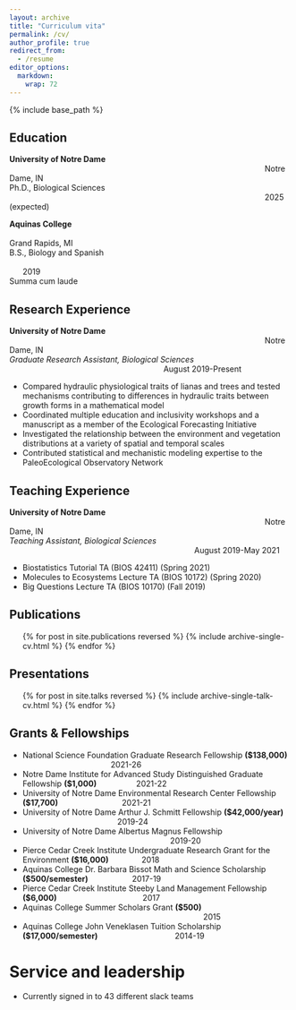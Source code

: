 ```yaml
---
layout: archive
title: "Curriculum vita"
permalink: /cv/
author_profile: true
redirect_from:
  - /resume
editor_options: 
  markdown: 
    wrap: 72
---
```


{% include base_path %}

## Education

**University of Notre Dame**
                                                                                                                    Notre Dame, IN\
Ph.D., Biological Sciences                                                                                                                     2025 (expected)

**Aquinas College**                                                                                                                                 Grand Rapids, MI\
B.S., Biology and Spanish                                                                                                                                       2019\
Summa cum laude

## Research Experience

**University of Notre Dame**                                                                                                                     Notre Dame, IN\
*Graduate Research Assistant, Biological Sciences*                                                                       August 2019-Present
* Compared hydraulic physiological traits of lianas and trees and tested mechanisms contributing to differences in hydraulic traits between growth forms in a mathematical model
* Coordinated multiple education and inclusivity workshops and a manuscript as a member of the Ecological Forecasting Initiative
* Investigated the relationship between the environment and vegetation distributions at a variety of spatial and temporal scales
* Contributed statistical and mechanistic modeling expertise to the PaleoEcological Observatory Network

## Teaching Experience

**University of Notre Dame**                                                                                                                     Notre Dame, IN\
*Teaching Assistant, Biological Sciences*                                                                                     August 2019-May 2021
* Biostatistics Tutorial TA (BIOS 42411) (Spring 2021)
* Molecules to Ecosystems Lecture TA (BIOS 10172) (Spring 2020)
* Big Questions Lecture TA (BIOS 10170) (Fall 2019)

## Publications

<ul>{% for post in site.publications reversed %} {% include
archive-single-cv.html %} {% endfor %}</ul>

## Presentations

<ul>{% for post in site.talks reversed %} {% include
archive-single-talk-cv.html %} {% endfor %}</ul>

## Grants & Fellowships

* National Science Foundation Graduate Research Fellowship **($138,000)**                                         2021-26
* Notre Dame Institute for Advanced Study Distinguished Graduate Fellowship **($1,000)**                  2021-22
* University of Notre Dame Environmental Research Center Fellowship **($17,700)**                             2021-21
* University of Notre Dame Arthur J. Schmitt Fellowship **($42,000/year)**                                            2019-24
* University of Notre Dame Albertus Magnus Fellowship                                                                    2019-20
* Pierce Cedar Creek Institute Undergraduate Research Grant for the Environment **($16,000)**               2018
* Aquinas College Dr. Barbara Bissot Math and Science Scholarship **($500/semester)**                    2017-19
* Pierce Cedar Creek Institute Steeby Land Management Fellowship **($6,000)**                                       2017
* Aquinas College Summer Scholars Grant **($500)**                                                                                   2015
* Aquinas College John Veneklasen Tuition Scholarship **($17,000/semester)**                                   2014-19

# Service and leadership

-   Currently signed in to 43 different slack teams
